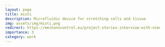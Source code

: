 ```yaml
---
layout: page
title: misti
description: Microfluidic device for stretching cells and tissue
img: assets/img/misti.png
redirect: https://mechanocontrol.eu/project-stories-interview-with-nimesh-chahare/
importance: 3
category: work
---
```

